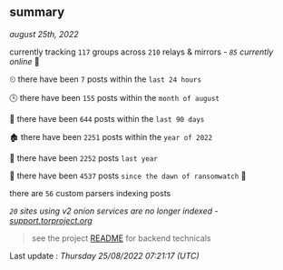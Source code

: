 
## summary
_august 25th, 2022_

currently tracking `117` groups across `210` relays & mirrors - _`85` currently online_ 📡

⏲ there have been `7` posts within the `last 24 hours`

🕓 there have been `155` posts within the `month of august`

📅 there have been `644` posts within the `last 90 days`

🏚 there have been `2251` posts within the `year of 2022`

🚀 there have been `2252` posts `last year`

🦕 there have been `4537` posts `since the dawn of ransomwatch` 🐣

there are `56` custom parsers indexing posts

_`20` sites using v2 onion services are no longer indexed - [support.torproject.org](https://support.torproject.org/onionservices/v2-deprecation/)_

> see the project [README](https://github.com/jmousqueton/ransomwatch#readme) for backend technicals



Last update : _Thursday 25/08/2022 07:21:17 (UTC)_

